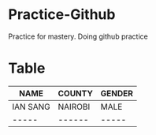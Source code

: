 # Practice-Github
Practice for mastery.
Doing github practice
# Table

|NAME |COUNTY |GENDER|
|-----| ------|-----|
|IAN SANG|NAIROBI|MALE|
|-----| ------|-----||-----| ------|-----|
